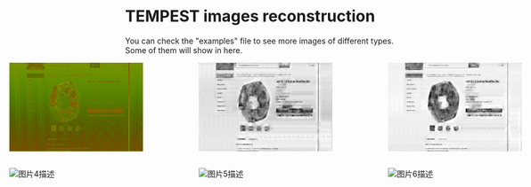 # TEMPEST images reconstruction

You can check the "examples" file to see more images of different types. Some of them will show in here.

<!-- 第一行：显著增大间距 -->
<div style="display: flex; gap: 80px; margin-bottom: 30px; justify-content: center;">  <!-- gap增大到80px，居中对齐 -->
  <img src="https://github.com/fsy123-qaq/TEMPEST-images-reconstruction/blob/main/examples/e-commerce%20platform%20interface/image1/12905_0std.png?raw=true" alt="图片1描述" width="240" height="160" style="margin: 0 10px;">
  <img src="https://github.com/fsy123-qaq/TEMPEST-images-reconstruction/blob/main/examples/e-commerce%20platform%20interface/image1/12905_auto_0std.png?raw=true" alt="图片2描述" width="240" height="160" style="margin: 0 10px;">
  <img src="https://github.com/fsy123-qaq/TEMPEST-images-reconstruction/blob/main/examples/e-commerce%20platform%20interface/image1/12905_UNet_0std.png?raw=true" alt="图片3描述" width="240" height="160" style="margin: 0 10px;">
</div>

<!-- 第二行：保持一致的大间距 -->
<div style="display: flex; gap: 80px; justify-content: center;">  <!-- 同样使用80px gap并居中 -->
  <img src="图片4路径" alt="图片4描述" width="240" height="160" style="margin: 0 10px;">
  <img src="图片5路径" alt="图片5描述" width="240" height="160" style="margin: 0 10px;">
  <img src="图片6路径" alt="图片6描述" width="240" height="160" style="margin: 0 10px;">
</div>
    
    
    


